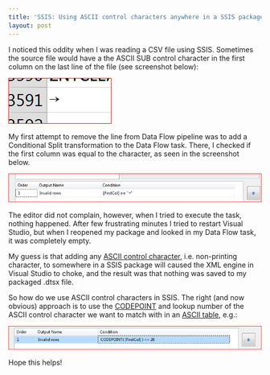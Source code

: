 ```yaml
---
title: 'SSIS: Using ASCII control characters anywhere in a SSIS package will break it'
layout: post
---
```

I noticed this oddity when I was reading a CSV file using SSIS. Sometimes the source file would have a the ASCII SUB control character in the first column on the last line of the file (see screenshot below):

<!--break-->

![ASCII SUB control character from .csv file](assets/ssis-control-character-breaks-things.png)

My first attempt to remove the line from Data Flow pipeline was to add a Conditional Split transformation to the Data Flow task. There, I checked if the first column was equal to the character, as seen in the screenshot below. 

![Filtering away rows with a ASCII SUB control character in the first column](assets/ssis-control-character-breaks-things-conditional-split-fail.png)

The editor did not complain, however, when I tried to execute the task, nothing happened. After few frustrating minutes I tried to restart Visual Studio, but when I reopened my package and looked in my Data Flow task, it was completely empty. 

My guess is that adding any [ASCII control character](http://www.robelle.com/smugbook/ascii.html), i.e. non-printing character, to somewhere in a SSIS package will caused the XML engine in Visual Studio to choke, and the result was that nothing was saved to my packaged .dtsx file.

So how do we use ASCII control characters in SSIS. The right (and now obvious) approach is to use the [CODEPOINT](https://msdn.microsoft.com/en-us/library/ms137696.aspx) and lookup number of the ASCII control character we want to match with in an [ASCII table](http://www.robelle.com/smugbook/ascii.html), e.g.:

![Filtering away rows with a ASCII SUB control character in the first column using the CODEPOINT function](assets/ssis-control-character-breaks-things-conditional-split-works.png)

Hope this helps!